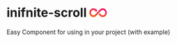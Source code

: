  # inifnite-scroll <img src= "./infinite.jpg" height="20px" width="40px" />
Easy Component for using in your project (with example)
